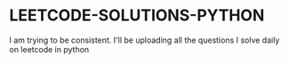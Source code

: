 # LEETCODE-SOLUTIONS-PYTHON
I am trying to be consistent. I'll be uploading all the questions I solve daily on leetcode in python
